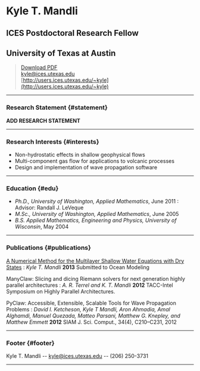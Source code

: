 # Kyle T. Mandli
## ICES Postdoctoral Research Fellow
## University of Texas at Austin

> [Download PDF](resume.pdf)  
> [kyle@ices.utexas.edu](kyle@ices.utexas.edu)  
> [http://users.ices.utexas.edu/~kyle](http://users.ices.utexas.edu/~kyle)

------

### Research Statement {#statement}

__ADD RESEARCH STATEMENT__

------

### Research Interests {#interests}
 
<!-- 1. Computational and analytical aspects of the multi-layer shallow water equations -->
<!-- 1. Computational aspects of storm surge -->
 - Non-hydrostatic effects in shallow geophysical flows
 - Multi-component gas flow for applications to volcanic processes
 - Design and implementation of wave propagation software

-------

### Education {#edu}

- *Ph.D., University of Washington, Applied Mathematics*, June 2011
  : Advisor:  Randall J. LeVeque
- *M.Sc., University of Washington, Applied Mathematics*, June 2005
- *B.S. Applied Mathematics, Engineering and Physics, University of Wisconsin*, May 2004

------

### Publications {#publications}

[A Numerical Method for the Multilayer Shallow Water Equations with Dry States](http://users.ices.utexas.edu/~kyle/papers/)
: *Kyle T. Mandli*
  __2013__
  Submitted to Ocean Modeling

ManyClaw: Slicing and dicing Riemann solvers for next generation highly parallel architectures
: *A. R. Terrel and K. T. Mandli* 
  __2012__
  TACC-Intel Symposium on Highly Parallel Architectures.

PyClaw: Accessible, Extensible, Scalable Tools for Wave Propagation Problems
: *David I. Ketcheson, Kyle T Mandli, Aron Ahmadia, Amal Alghamdi, Manuel Quezada, Matteo Parsani, Matthew G. Knepley, and Matthew Emmett*
  __2012__
  SIAM J. Sci. Comput., 34(4), C210–C231, 2012

------

### Footer {#footer}

Kyle T. Mandli -- [kyle@ices.utexas.edu](kyle@ices.utexas.edu) -- (206) 250-3731

------
